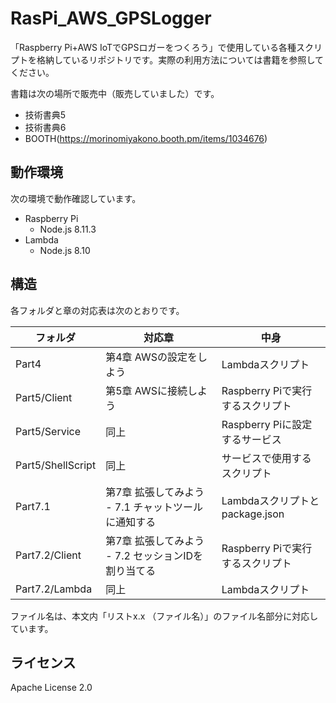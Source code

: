 # RasPi_AWS_GPSLogger
「Raspberry Pi+AWS IoTでGPSロガーをつくろう」で使用している各種スクリプトを格納しているリポジトリです。実際の利用方法については書籍を参照してください。

書籍は次の場所で販売中（販売していました）です。

* 技術書典5
* 技術書典6
* BOOTH(https://morinomiyakono.booth.pm/items/1034676)

## 動作環境
次の環境で動作確認しています。

* Raspberry Pi
    * Node.js 8.11.3
* Lambda
    * Node.js 8.10

## 構造
各フォルダと章の対応表は次のとおりです。

| フォルダ          | 対応章                                              | 中身                             |
| ----------------- | --------------------------------------------------- | -------------------------------- |
| Part4             | 第4章 AWSの設定をしよう                             | Lambdaスクリプト                 |
| Part5/Client      | 第5章 AWSに接続しよう                               | Raspberry Piで実行するスクリプト |
| Part5/Service     | 同上                                                | Raspberry Piに設定するサービス   |
| Part5/ShellScript | 同上                                                | サービスで使用するスクリプト     |
| Part7.1           | 第7章 拡張してみよう - 7.1 チャットツールに通知する | Lambdaスクリプトとpackage.json   |
| Part7.2/Client    | 第7章 拡張してみよう - 7.2 セッションIDを割り当てる | Raspberry Piで実行するスクリプト |
| Part7.2/Lambda    | 同上                                                | Lambdaスクリプト                 |

ファイル名は、本文内「リストx.x （ファイル名）」のファイル名部分に対応しています。

## ライセンス
Apache License 2.0

